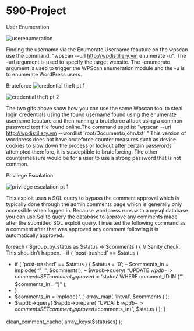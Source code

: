 # 590-Project

User Enumeration

![userenumeration](https://user-images.githubusercontent.com/37880152/40150460-92f577de-592e-11e8-8e8b-2fa520d3f1a7.gif)

Finding the username via the Enumerate Username feauture on the wpscan use the command: "wpscan --url http://wpdistillery.vm enumerate -u". The –url argument is used to specify the target website. The –enumerate argument is used to trigger the WPScan enumeration module and the -u is to enumerate WordPress users. 


Bruteforce
![credential theft pt 1](https://user-images.githubusercontent.com/37880152/40150494-c2b45ab2-592e-11e8-8982-e23dcffa8846.gif)

![credential theft pt 2](https://user-images.githubusercontent.com/37880152/40150495-c462f044-592e-11e8-86a0-e6b36552bac5.gif)

The two gifs above show how you can use the same Wpscan tool to steal login credentials using the found username found using the enumerate username feauture and then running a bruteforce attack using a common password text file found online.The command used is: "wpscan --url http://wpdistillery.vm --wordlist 'root/Documents/john.txt' " This version of wordpress does not have bruteforce counter measures such as device cookies to slow down the process or lockout after certain passwords attempted therefore, it is susceptible to bruteforcing. The other countermeasure would be for a user to use a strong password that is not common.


Privilege Escalation

![privilege escalation pt 1](https://user-images.githubusercontent.com/37880152/40150498-ca343cf8-592e-11e8-84cd-499ff4d8d5b5.gif)

This exploit uses a SQL query to bypass the comment approval which is typically done through the admin comments page which is generally only accessible when logged in. Because wordpress runs with a mysql database you can use Sql to query the database to approve any comments made after the submitted SQL exploit query. 
I inserted the following command as a comment after that was approved any comment following it is automatically approved.

foreach ( $group_by_status as $status => $comments ) {
// Sanity check. This shouldn’t happen.
– if ( ‘post-trashed’ == $status )
+ if ( ‘post-trashed’ == $status ) {
$status = ‘0’;
– $comments_in = implode( “‘, ‘”, $comments );
– $wpdb->query( “UPDATE $wpdb->comments SET comment_approved = ‘$status’ WHERE comment_ID IN (‘” . $comments_in . “‘)” );
+ }
+ $comments_in = implode( ‘, ‘, array_map( ‘intval’, $comments ) );
+ $wpdb->query( $wpdb->prepare( “UPDATE $wpdb->comments SET comment_approved = %s WHERE comment_ID IN ($comments_in)”, $status ) );
}

clean_comment_cache( array_keys($statuses) );








